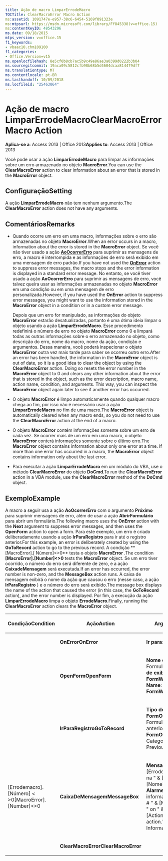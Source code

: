```yaml
---
title: Ação de macro LimparErrodeMacro
TOCTitle: ClearMacroError Macro Action
ms:assetid: 1091747e-e957-38c6-6454-5169f091323e
ms:mtpsurl: https://msdn.microsoft.com/library/Ff845338(v=office.15)
ms:contentKeyID: 48543296
ms.date: 09/18/2015
mtps_version: v=office.15
f1_keywords:
- vbaac10.chm109100
f1_categories:
- Office.Version=v15
ms.openlocfilehash: 8e5cf0b8cb7ac5b9c49e86ae3a0399d0222b3b04
ms.sourcegitcommit: 19aca09c5812cfb98b68b5d4604dcaa814479df7
ms.translationtype: MT
ms.contentlocale: pt-BR
ms.lasthandoff: 10/09/2018
ms.locfileid: "25463064"
---
```

# <a name="clearmacroerror-macro-action"></a><span data-ttu-id="5c48d-102">Ação de macro LimparErrodeMacro</span><span class="sxs-lookup"><span data-stu-id="5c48d-102">ClearMacroError Macro Action</span></span>


<span data-ttu-id="5c48d-103">**Aplica-se a**: Access 2013 | Office 2013</span><span class="sxs-lookup"><span data-stu-id="5c48d-103">**Applies to**: Access 2013 | Office 2013</span></span>


<span data-ttu-id="5c48d-104">Você pode usar a ação **LimparErrodeMacro** para limpar as informações sobre um erro armazenado no objeto **MacroError**.</span><span class="sxs-lookup"><span data-stu-id="5c48d-104">You can use the **ClearMacroError** action to clear information about an error that is stored in the **MacroError** object.</span></span>

## <a name="setting"></a><span data-ttu-id="5c48d-105">Configuração</span><span class="sxs-lookup"><span data-stu-id="5c48d-105">Setting</span></span>

<span data-ttu-id="5c48d-106">A ação **LimparErrodeMacro** não tem nenhum argumento.</span><span class="sxs-lookup"><span data-stu-id="5c48d-106">The **ClearMacroError** action does not have any arguments.</span></span>

## <a name="remarks"></a><span data-ttu-id="5c48d-107">Comentários</span><span class="sxs-lookup"><span data-stu-id="5c48d-107">Remarks</span></span>

  - <span data-ttu-id="5c48d-108">Quando ocorre um erro em uma macro, informações sobre o erro são armazenadas no objeto **MacroError**.</span><span class="sxs-lookup"><span data-stu-id="5c48d-108">When an error occurs in a macro, information about the error is stored in the **MacroError** object.</span></span> <span data-ttu-id="5c48d-109">Se você não tiver usado a ação **[AoOcorrerErro](onerror-macro-action.md)** para suprimir as mensagens de erro, a macro é interrompida e as informações de erro será exibido em uma mensagem de erro padrão.</span><span class="sxs-lookup"><span data-stu-id="5c48d-109">If you have not used the **[OnError](onerror-macro-action.md)** action to suppress error messages, the macro stops and the error information is displayed in a standard error message.</span></span> <span data-ttu-id="5c48d-110">No entanto, se você tiver usado a ação **AoOcorrerErro** para suprimir as mensagens de erro, você talvez queira usar as informações armazenadas no objeto **MacroError** em uma condição ou em uma mensagem de erro personalizada.</span><span class="sxs-lookup"><span data-stu-id="5c48d-110">However, if you have used the **OnError** action to suppress error messages, you might want to use the information stored in the **MacroError** object in a condition or in a custom error message.</span></span>
    
    <span data-ttu-id="5c48d-p102">Depois que um erro for manipulado, as informações do objeto **MacroError** estarão desatualizadas, portanto é uma ótima ideia limpar o objeto usando a ação **LimparErrodeMacro**. Esse procedimento redefinirá o número de erro no objeto **MacroError** como 0 e limpará todas as outras informações sobre o erro armazenado no objeto, como descrição do erro, nome da macro, nome da ação, condição e argumentos. Dessa maneira, você poderá inspecionar o objeto **MacroError** outra vez mais tarde para saber se ocorreu outro erro.</span><span class="sxs-lookup"><span data-stu-id="5c48d-p102">After an error has been handled, the information in the **MacroError** object is out of date, so it is a good idea to clear the object by using the **ClearMacroError** action. Doing so resets the error number in the **MacroError** object to 0 and clears any other information about the error that is stored in the object, such as the error description, macro name, action name, condition, and arguments. This way, you can inspect the **MacroError** object again later to see if another error has occurred.</span></span>

  - <span data-ttu-id="5c48d-114">O objeto **MacroError** é limpo automaticamente quando qualquer macro chega ao fim, por isso não é necessário usar a ação **LimparErrodeMacro** no fim de uma macro.</span><span class="sxs-lookup"><span data-stu-id="5c48d-114">The **MacroError** object is automatically cleared when any macro ends, so you do not need to use the **ClearMacroError** action at the end of a macro.</span></span>

  - <span data-ttu-id="5c48d-p103">O objeto **MacroError** contém informações somente sobre um erro de cada vez. Se ocorrer mais de um erro em uma macro, o objeto **MacroError** conterá informações somente sobre o último erro.</span><span class="sxs-lookup"><span data-stu-id="5c48d-p103">The **MacroError** object contains information about only one error at a time. If more than one error has occurred in a macro, the **MacroError** object contains information only about the last error.</span></span>

  - <span data-ttu-id="5c48d-117">Para executar a ação **LimparErrodeMacro** em um módulo do VBA, use o método **ClearMacroError** do objeto **DoCmd**.</span><span class="sxs-lookup"><span data-stu-id="5c48d-117">To run the **ClearMacroError** action in a VBA module, use the **ClearMacroError** method of the **DoCmd** object.</span></span>

## <a name="example"></a><span data-ttu-id="5c48d-118">Exemplo</span><span class="sxs-lookup"><span data-stu-id="5c48d-118">Example</span></span>

<span data-ttu-id="5c48d-119">A macro a seguir usa a ação **AoOcorrerErro** com o argumento **Próximo** para suprimir mensagens de erro, além de usar a ação **AbrirFormulário** para abrir um formulário.</span><span class="sxs-lookup"><span data-stu-id="5c48d-119">The following macro uses the **OnError** action with the **Next** argument to suppress error messages, and then uses the **OpenForm** action to open a form.</span></span> <span data-ttu-id="5c48d-120">Para este exemplo, um erro é criado deliberadamente usando a ação **IrParaRegistro** para ir até o registro anterior.</span><span class="sxs-lookup"><span data-stu-id="5c48d-120">For this example, an error is deliberately created by using the **GoToRecord** action to go to the previous record.</span></span> <span data-ttu-id="5c48d-121">A condição \*\* \[MacroError\].\[ Número\]\<\>0\*\* testa o objeto **MacroError** .</span><span class="sxs-lookup"><span data-stu-id="5c48d-121">The condition **\[MacroError\].\[Number\]\<\>0** tests the **MacroError** object.</span></span> <span data-ttu-id="5c48d-122">Se um erro tiver ocorrido, o número do erro será diferente de zero, e a ação **CaixadeMensagem** será executada.</span><span class="sxs-lookup"><span data-stu-id="5c48d-122">If an error has occurred, the error number is non-zero, and the **MessageBox** action runs.</span></span> <span data-ttu-id="5c48d-123">A caixa de mensagem exibirá o nome da ação que causou o erro (nesse caso, a ação **IrParaRegistro** ) e o número do erro será exibido.</span><span class="sxs-lookup"><span data-stu-id="5c48d-123">The message box displays the name of the action that caused the error (in this case, the **GoToRecord** action), and the error number is displayed.</span></span> <span data-ttu-id="5c48d-124">Por fim, a execução da ação **LimparErrodeMacro** limpa o objeto **ErrodeMacro**.</span><span class="sxs-lookup"><span data-stu-id="5c48d-124">Finally, running the **ClearMacroError** action clears the **MacroError** object.</span></span>

<table>
<colgroup>
<col style="width: 33%" />
<col style="width: 33%" />
<col style="width: 33%" />
</colgroup>
<thead>
<tr class="header">
<th><p><span data-ttu-id="5c48d-125">Condição</span><span class="sxs-lookup"><span data-stu-id="5c48d-125">Condition</span></span></p></th>
<th><p><span data-ttu-id="5c48d-126">Ação</span><span class="sxs-lookup"><span data-stu-id="5c48d-126">Action</span></span></p></th>
<th><p><span data-ttu-id="5c48d-127">Argumentos</span><span class="sxs-lookup"><span data-stu-id="5c48d-127">Arguments</span></span></p></th>
</tr>
</thead>
<tbody>
<tr class="odd">
<td><p></p></td>
<td><p><span data-ttu-id="5c48d-128"><strong>OnError</strong></span><span class="sxs-lookup"><span data-stu-id="5c48d-128"><strong>OnError</strong></span></span></p></td>
<td><p><span data-ttu-id="5c48d-129"><strong>Ir para</strong>: <strong>Próximo</strong></span><span class="sxs-lookup"><span data-stu-id="5c48d-129"><strong>Go to</strong>: <strong>Next</strong></span></span></p></td>
</tr>
<tr class="even">
<td><p></p></td>
<td><p><span data-ttu-id="5c48d-130"><strong>OpenForm</strong></span><span class="sxs-lookup"><span data-stu-id="5c48d-130"><strong>OpenForm</strong></span></span></p></td>
<td><p><span data-ttu-id="5c48d-131"><strong>Nome do formulário</strong>: Formuláriodacategoria<strong>modo de exibição</strong>: <strong>Modo FormWindow</strong>: <strong>Normal</strong></span><span class="sxs-lookup"><span data-stu-id="5c48d-131"><strong>Form Name</strong>: CategoryForm<strong>View</strong>: <strong>FormWindow Mode</strong>: <strong>Normal</strong></span></span></p></td>
</tr>
<tr class="odd">
<td><p></p></td>
<td><p><span data-ttu-id="5c48d-132"><strong>IrParaRegistro</strong></span><span class="sxs-lookup"><span data-stu-id="5c48d-132"><strong>GoToRecord</strong></span></span></p></td>
<td><p><span data-ttu-id="5c48d-133"><strong>Tipo de objeto</strong>: <strong>Nome FormObject</strong>: Formuláriodacategoria<strong>registro</strong>: anterior</span><span class="sxs-lookup"><span data-stu-id="5c48d-133"><strong>Object Type</strong>: <strong>FormObject Name</strong>: CategoryForm<strong>Record</strong>: Previous</span></span></p></td>
</tr>
<tr class="even">
<td><p><span data-ttu-id="5c48d-134">[Errodemacro]. [Número] &lt; &gt;0</span><span class="sxs-lookup"><span data-stu-id="5c48d-134">[MacroError].[Number]&lt;&gt;0</span></span></p></td>
<td><p><span data-ttu-id="5c48d-135"><strong>CaixaDeMensagem</strong></span><span class="sxs-lookup"><span data-stu-id="5c48d-135"><strong>MessageBox</strong></span></span></p></td>
<td><p><span data-ttu-id="5c48d-136"><strong>Mensagem</strong>: =&quot;erro # &quot; &amp; [Errodemacro]. [Número] &amp; &quot; na &quot; &amp; [Errodemacro]. [NomeDaAção] &amp; &quot; ação. &quot; <strong>Alarme sonoro</strong>: <strong>YesType</strong>: informações</span><span class="sxs-lookup"><span data-stu-id="5c48d-136"><strong>Message</strong>: =&quot;Error # &quot; &amp; [MacroError].[Number] &amp; &quot; on &quot; &amp; [MacroError].[ActionName] &amp; &quot; action.&quot;<strong>Beep</strong>: <strong>YesType</strong>: Information</span></span></p></td>
</tr>
<tr class="odd">
<td><p></p></td>
<td><p><span data-ttu-id="5c48d-137"><strong>ClearMacroError</strong></span><span class="sxs-lookup"><span data-stu-id="5c48d-137"><strong>ClearMacroError</strong></span></span></p></td>
<td><p></p></td>
</tr>
</tbody>
</table>

